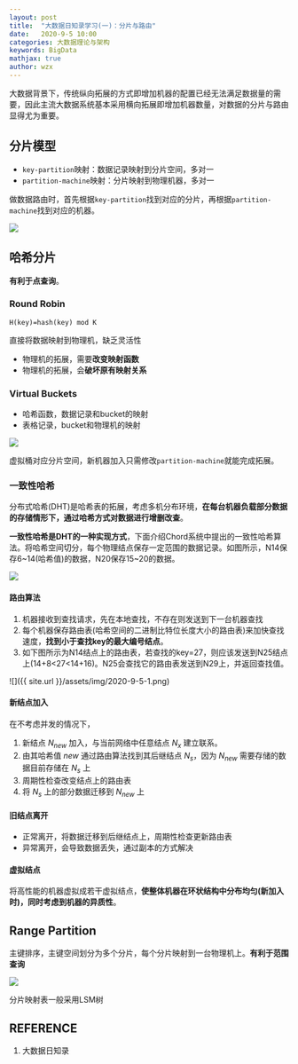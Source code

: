 ```yaml
---
layout: post
title:  "大数据日知录学习(一)：分片与路由"
date:   2020-9-5 10:00
categories: 大数据理论与架构
keywords: BigData
mathjax: true
author: wzx
---
```


大数据背景下，传统纵向拓展的方式即增加机器的配置已经无法满足数据量的需要，因此主流大数据系统基本采用横向拓展即增加机器数量，对数据的分片与路由显得尤为重要。




## 分片模型
- `key-partition`映射：数据记录映射到分片空间，多对一
- `partition-machine`映射：分片映射到物理机器，多对一

做数据路由时，首先根据`key-partition`找到对应的分片，再根据`partition-machine`找到对应的机器。

![](https://gitee.com/wangzxuan/images_bed/raw/master/images/20200512192329.png)

## 哈希分片
**有利于点查询**。

### Round Robin

`H(key)=hash(key) mod K`

直接将数据映射到物理机，缺乏灵活性

- 物理机的拓展，需要**改变映射函数**
- 物理机的拓展，会**破坏原有映射关系**

### Virtual Buckets
- 哈希函数，数据记录和bucket的映射
- 表格记录，bucket和物理机的映射

![](https://gitee.com/wangzxuan/images_bed/raw/master/images/20200512192915.png)

虚拟桶对应分片空间，新机器加入只需修改`partition-machine`就能完成拓展。

### 一致性哈希
分布式哈希(DHT)是哈希表的拓展，考虑多机分布环境，**在每台机器负载部分数据的存储情形下，通过哈希方式对数据进行增删改查**。

**一致性哈希是DHT的一种实现方式**，下面介绍Chord系统中提出的一致性哈希算法。将哈希空间切分，每个物理结点保存一定范围的数据记录。如图所示，N14保存6~14(哈希值)的数据，N20保存15~20的数据。

![](https://gitee.com/wangzxuan/images_bed/raw/master/images/20200512194433.png)

#### 路由算法
1. 机器接收到查找请求，先在本地查找，不存在则发送到下一台机器查找
2. 每个机器保存路由表(哈希空间的二进制比特位长度大小的路由表)来加快查找速度，**找到小于查找key的最大编号结点**。
3. 如下图所示为N14结点上的路由表，若查找的key=27，则应该发送到N25结点上(14+8<27<14+16)。N25会查找它的路由表发送到N29上，并返回查找值。

![]({{ site.url }}/assets/img/2020-9-5-1.png)

#### 新结点加入

在不考虑并发的情况下，

1. 新结点 $N_{new}$ 加入，与当前网络中任意结点 $N_x$ 建立联系。
2. 由其哈希值 $new$ 通过路由算法找到其后继结点 $N_s$，因为 $N_{new}$ 需要存储的数据目前存储在 $N_s$ 上
3. 周期性检查改变结点上的路由表
4. 将 $N_s$ 上的部分数据迁移到 $N_{new}$ 上

#### 旧结点离开

- 正常离开，将数据迁移到后继结点上，周期性检查更新路由表
- 异常离开，会导致数据丢失，通过副本的方式解决

#### 虚拟结点

将高性能的机器虚拟成若干虚拟结点，**使整体机器在环状结构中分布均匀(新加入时)，同时考虑到机器的异质性**。

## Range Partition
主键排序，主键空间划分为多个分片，每个分片映射到一台物理机上。**有利于范围查询**

![](https://gitee.com/wangzxuan/images_bed/raw/master/images/20200512195411.png)

分片映射表一般采用LSM树

## REFERENCE

1. 大数据日知录
